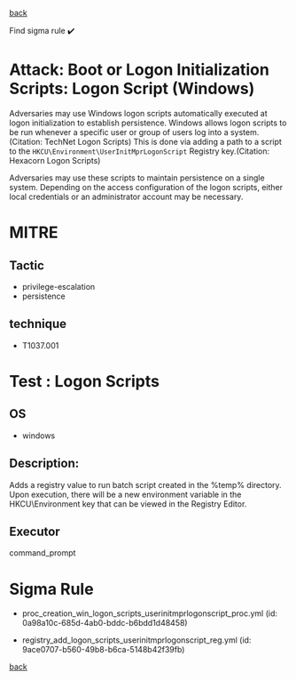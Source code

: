 
[back](../index.md)

Find sigma rule :heavy_check_mark: 

# Attack: Boot or Logon Initialization Scripts: Logon Script (Windows) 

Adversaries may use Windows logon scripts automatically executed at logon initialization to establish persistence. Windows allows logon scripts to be run whenever a specific user or group of users log into a system.(Citation: TechNet Logon Scripts) This is done via adding a path to a script to the <code>HKCU\Environment\UserInitMprLogonScript</code> Registry key.(Citation: Hexacorn Logon Scripts)

Adversaries may use these scripts to maintain persistence on a single system. Depending on the access configuration of the logon scripts, either local credentials or an administrator account may be necessary. 

# MITRE
## Tactic
  - privilege-escalation
  - persistence


## technique
  - T1037.001


# Test : Logon Scripts
## OS
  - windows


## Description:
Adds a registry value to run batch script created in the %temp% directory. Upon execution, there will be a new environment variable in the HKCU\Environment key
that can be viewed in the Registry Editor.


## Executor
command_prompt

# Sigma Rule
 - proc_creation_win_logon_scripts_userinitmprlogonscript_proc.yml (id: 0a98a10c-685d-4ab0-bddc-b6bdd1d48458)

 - registry_add_logon_scripts_userinitmprlogonscript_reg.yml (id: 9ace0707-b560-49b8-b6ca-5148b42f39fb)



[back](../index.md)
